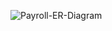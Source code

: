 ![Payroll-ER-Diagram](https://github.com/Dammy-code/Payroll-database/assets/60473801/47d6dc52-d5e9-4ba2-b80f-5cfcbb565ff3)
